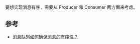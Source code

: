 要想实现消息有序，需要从 Producer 和 Consumer 两方面来考虑。

## 参考

- [消息队列如何确保消息的有序性？](https://segmentfault.com/a/1190000040004347)
